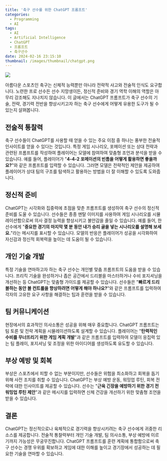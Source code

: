 ```yaml
---
title: '축구 선수를 위한 ChatGPT 프롬프트'
categories:
  - Programming
  - AI
tags:
  - AI
  - Artificial Intelligence
  - ChatGPT
  - 프롬프트
  - 축구선수
date: 2024-02-16 23:15:10
thumbnail: /images/thumbnail/chatgpt.png
---
```


![](/images/header/chatgpt-10.png)

아름다운 스포츠인 축구는 신체적 능력뿐만 아니라 전략적 사고와 전술적 인식도 요구합니다. 노련한 프로 선수든 선수 지망생이든, 정신적 준비와 경기 역학 이해의 역할은 아무리 강조해도 지나치지 않습니다. 이 글에서는 ChatGPT 프롬프트가 축구 선수의 기술, 전략, 경기력 전반을 향상시키고자 하는 축구 선수에게 어떻게 유용한 도구가 될 수 있는지 살펴봅니다.

## 전술적 통찰력

축구 선수들이 ChatGPT를 사용할 때 얻을 수 있는 주요 이점 중 하나는 풍부한 전술적 인사이트를 얻을 수 있다는 것입니다. 특정 게임 시나리오, 포메이션 또는 상대 전략과 관련된 프롬프트를 작성하여 플레이어는 모델에 참여하여 맞춤형 조언과 분석을 받을 수 있습니다. 예를 들어, 플레이어가 "**4-4-2 포메이션의 빈틈을 어떻게 활용하면 좋을까요?**"와 같은 프롬프트를 입력할 수 있습니다. 그러면 모델은 전략적인 제안을 제공하여 플레이어가 상대 팀의 구조를 탐색하고 활용하는 방법을 더 잘 이해할 수 있도록 도와줍니다.

## 정신적 준비

ChatGPT는 시각화와 집중력에 초점을 맞춘 프롬프트를 생성하여 축구 선수의 정신적 준비를 도울 수 있습니다. 선수들은 종종 멘탈 이미지를 사용하여 게임 시나리오를 시뮬레이션함으로써 의사 결정 능력을 향상시키고 불안감을 줄일 수 있습니다. 예를 들어, 한 선수에게 "**중요한 경기의 마지막 몇 분 동안 내가 승리 골을 넣는 시나리오를 설명해 보세요.**"라는 메시지를 표시할 수 있습니다. 모델의 반응은 플레이어가 성공을 시각화하여 자신감과 정신적 회복력을 높이는 데 도움이 될 수 있습니다.

## 개인 기술 개발

특정 기술을 연마하고자 하는 축구 선수는 개인별 맞춤 프롬프트의 도움을 받을 수 있습니다. 프리킥 기술을 완성하거나 좁은 공간에서 드리블을 마스터하거나 수비 포지셔닝을 개선하는 등 ChatGPT는 맞춤형 가이드를 제공할 수 있습니다. 선수들은 "**빠르게 드리블하는 동안 볼 컨트롤을 향상하려면 어떻게 해야 하나요?**"와 같은 프롬프트를 입력하여 각자의 고유한 요구 사항을 해결하는 팁과 훈련을 받을 수 있습니다.

## 팀 커뮤니케이션

현장에서의 효과적인 의사소통은 성공을 위해 매우 중요합니다. ChatGPT 프롬프트는 팀 토론 및 전략 계획을 시뮬레이션하도록 설계할 수 있습니다. 플레이어는 "**탄력적인 수비를 무너뜨리기 위한 게임 계획 개발**"과 같은 프롬프트를 입력하여 모델이 응집력 있는 팀 플레이, 포지셔닝 및 조정을 위한 아이디어를 생성하도록 유도할 수 있습니다.

## 부상 예방 및 회복

부상은 스포츠에서 피할 수 없는 부분이지만, 선수들은 위험을 최소화하고 회복을 돕기 위해 사전 조치를 취할 수 있습니다. ChatGPT는 부상 예방 운동, 워밍업 루틴, 회복 전략에 대한 인사이트를 제공할 수 있습니다. 선수는 "**근육 긴장을 예방하기 위한 경기 전 워밍업 루틴 제안**"과 같은 메시지를 입력하면 신체 건강을 개선하기 위한 맞춤형 조언을 받을 수 있습니다.

## 결론

ChatGPT는 정신적으로나 육체적으로 경기력을 향상시키려는 축구 선수에게 귀중한 리소스를 제공합니다. 전술적 통찰력부터 개인 기술 개발, 팀 의사소통, 부상 예방에 이르기까지 가능성은 무궁무진합니다. ChatGPT 프롬프트를 훈련 계획에 통합함으로써 축구 선수는 경쟁 우위를 확보하고 게임에 대한 이해를 높이고 경기장에서 성공하는 데 필요한 기술을 연마할 수 있습니다.
